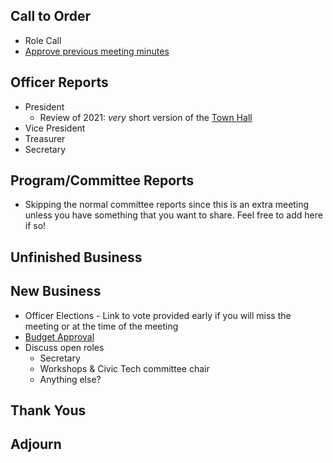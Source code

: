 ## Call to Order

- Role Call
- [Approve previous meeting minutes](https://github.com/techlahoma/board_meetings/blob/master/2021/11_November_Minutes.md)

## Officer Reports

- President
  - Review of 2021: _very_ short version of the [Town Hall](https://docs.google.com/presentation/d/1MmvcaU_M70nI18hq0J4yWQWhANO7L1VRFjbzIcRJ6nc/edit?usp=sharing)
- Vice President
- Treasurer 
- Secretary 

## Program/Committee Reports

- Skipping the normal committee reports since this is an extra meeting unless you have something that you want to share. Feel free to add here if so!

## Unfinished Business

## New Business
- Officer Elections - Link to vote provided early if you will miss the meeting or at the time of the meeting
- [Budget Approval](https://docs.google.com/spreadsheets/d/1viMU5AC1nP4BQG3Wmd1WLYqmfcuobmdreDWScpuD38g/edit?usp=sharing)
- Discuss open roles
  - Secretary
  - Workshops & Civic Tech committee chair
  - Anything else?

## Thank Yous

## Adjourn
